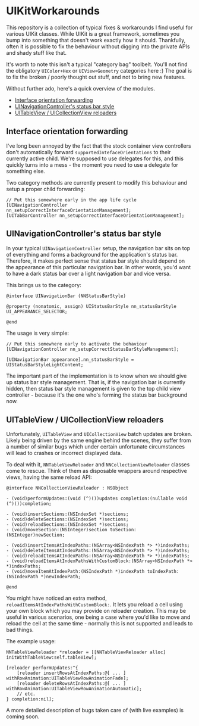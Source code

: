 UIKitWorkarounds
================

This repository is a collection of typical fixes & workarounds I find useful for various UIKit classes. While UIKit is a great framework, sometimes you bump into something that doesn't work exactly how it should. Thankfully, often it is possible to fix the behaviour without digging into the private APIs and shady stuff like that.

It's worth to note this isn't a typical "category bag" toolbelt. You'll not find the obligatory `UIColor+Hex` or `UIView+Geometry` categories here :) The goal is to fix the broken / poorly thought out stuff, and not to bring new features.

Without further ado, here's a quick overview of the modules.

  * [Interface orientation forwarding](#interface-orientation-forwarding)
  * [UINavigationController's status bar style](#uinavigationcontrollers-status-bar-style)
  * [UITableView / UICollectionView reloaders](#uitableview--uicollectionview-reloaders)

Interface orientation forwarding
--------------------------------

I've long been annoyed by the fact that the stock container view controllers don't automatically forward `supportedIntefaceOrientations` to their currently active child. We're supposed to use delegates for this, and this quickly turns into a mess - the moment you need to use a delegate for something else.

Two category methods are currently present to modify this behaviour and setup a proper child forwarding:

```
// Put this somewhere early in the app life cycle
[UINavigationController nn_setupCorrectInterfaceOrientationManagement];
[UITabBarController nn_setupCorrectInterfaceOrientationManagement];
```

UINavigationController's status bar style
-----------------------------------------

In your typical `UINavigationController` setup, the navigation bar sits on top of everything and forms a background for the application's status bar. Therefore, it makes perfect sense that status bar style should depend on the appearance of this particular navigation bar. In other words, you'd want to have a dark status bar over a light navigation bar and vice versa. 

This brings us to the category:

```
@interface UINavigationBar (NNStatusBarStyle)

@property (nonatomic, assign) UIStatusBarStyle nn_statusBarStyle UI_APPEARANCE_SELECTOR;

@end
```

The usage is very simple:

```
// Put this somewhere early to activate the behaviour
[UINavigationController nn_setupCorrectStatusBarStyleManagement];

[UINavigationBar appearance].nn_statusBarStyle = UIStatusBarStyleLightContent;
```

The important part of the implementation is to know when we should give up status bar style management. That is, if the navigation bar is currently hidden, then status bar style management is given to the top child view controller - because it's the one who's forming the status bar background now.

UITableView / UICollectionView reloaders
----------------------------------------

Unfortunately, `UITableView` and `UICollectionView` batch updates are broken. Likely being driven by the same engine behind the scenes, they suffer from a number of similar bugs which under certain unfortunate circumstances will lead to crashes or incorrect displayed data.

To deal with it, `NNTableViewReloader` and `NNCollectionViewReloader` classes come to rescue. Think of them as disposable wrappers around respective views, having the same reload API:

```
@interface NNCollectionViewReloader : NSObject

- (void)performUpdates:(void (^)())updates completion:(nullable void (^)())completion;

- (void)insertSections:(NSIndexSet *)sections;
- (void)deleteSections:(NSIndexSet *)sections;
- (void)reloadSections:(NSIndexSet *)sections;
- (void)moveSection:(NSInteger)section toSection:(NSInteger)newSection;

- (void)insertItemsAtIndexPaths:(NSArray<NSIndexPath *> *)indexPaths;
- (void)deleteItemsAtIndexPaths:(NSArray<NSIndexPath *> *)indexPaths;
- (void)reloadItemsAtIndexPaths:(NSArray<NSIndexPath *> *)indexPaths;
- (void)reloadItemsAtIndexPathsWithCustomBlock:(NSArray<NSIndexPath *> *)indexPaths;
- (void)moveItemAtIndexPath:(NSIndexPath *)indexPath toIndexPath:(NSIndexPath *)newIndexPath;

@end
```

You might have noticed an extra method, `reloadItemsAtIndexPathsWithCustomBlock:`. It lets you reload a cell using your own block which you may provide on reloader creation. This may be useful in various scenarios, one being a case where you'd like to move and reload the cell at the same time - normally this is not supported and leads to bad things.

The example usage:

```
NNTableViewReloader *reloader = [[NNTableViewReloader alloc] initWithTableView:self.tableView];

[reloader performUpdates:^{
    [reloader insertRowsAtIndexPaths:@[ ... ] withRowAnimation:UITableViewRowAnimationFade];
    [reloader deleteRowsAtIndexPaths:@[ ... ] withRowAnimation:UITableViewRowAnimationAutomatic];
    // etc.
} completion:nil];
```

A more detailed description of bugs taken care of (with live examples) is coming soon.
